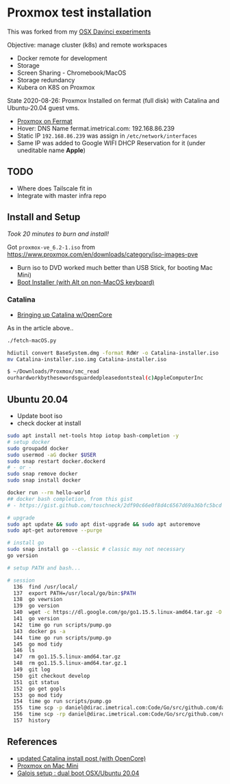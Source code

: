 # Proxmox test installation

This was forked from my [OSX Davinci experiments](https://github.com/daneroo/osx-install-davinci/blob/master/Proxmox.md)

Objective: manage cluster (k8s) and remote workspaces

- Docker remote for development
- Storage
- Screen Sharing - Chromebook/MacOS
- Storage redundancy
- Kubera on K8S on Proxmox

State 2020-08-26: Proxmox Installed on fermat (full disk) with Catalina and Ubuntu-20.04 guest vms.

- [Proxmox on Fermat](https://fermat.imetrical.com:8006)
- Hover: DNS Name fermat.imetrical.com: 192.168.86.239
- Static IP `192.168.86.239` was assign in `/etc/network/interfaces`
- Same IP was added to Google WIFI DHCP Reservation for it (under uneditable name **Apple**)

## TODO

- Where does Tailscale fit in
- Integrate with master infra repo

## Install and Setup

_Took 20 minutes to burn and install!_

Got `proxmox-ve_6.2-1.iso` from <https://www.proxmox.com/en/downloads/category/iso-images-pve>

- Burn iso to DVD worked much better than USB Stick, for booting Mac Mini)
- [Boot Installer (with Alt on non-MacOS keyboard)](https://support.apple.com/en-gb/HT201255)

### Catalina

- [Bringing up Catalina w/OpenCore](https://www.nicksherlock.com/2020/04/installing-macos-catalina-on-proxmox-with-opencore/)

As in the article above..

```bash
./fetch-macOS.py

hdiutil convert BaseSystem.dmg -format RdWr -o Catalina-installer.iso
mv Catalina-installer.iso.img Catalina-installer.iso

$ ~/Downloads/Proxmox/smc_read
ourhardworkbythesewordsguardedpleasedontsteal(c)AppleComputerInc
```

## Ubuntu 20.04

- Update boot iso
- check docker at install

```bash
sudo apt install net-tools htop iotop bash-completion -y
# setup docker
sudo groupadd docker
sudo usermod -aG docker $USER
sudo snap restart docker.dockerd
# - or -
sudo snap remove docker
sudo snap install docker

docker run --rm hello-world
## docker bash completion, from this gist
# - https://gist.github.com/toschneck/2df90c66e0f8d4c6567d69a36bfc5bcd

# upgrade
sudo apt update && sudo apt dist-upgrade && sudo apt autoremove
sudo apt-get autoremove --purge

# install go
sudo snap install go --classic # classic may not necessary
go version

# setup PATH and bash...
```

```bash
# session
  136  find /usr/local/
  137  export PATH=/usr/local/go/bin:$PATH
  138  go vewrsion
  139  go version
  140  wget -c https://dl.google.com/go/go1.15.5.linux-amd64.tar.gz -O - | sudo tar -xz -C /usr/local
  141  go version
  142  time go run scripts/pump.go
  143  docker ps -a
  144  time go run scripts/pump.go
  145  go mod tidy
  146  ls
  147  rm go1.15.5.linux-amd64.tar.gz
  148  rm go1.15.5.linux-amd64.tar.gz.1
  149  git log
  150  git checkout develop
  151  git status
  152  go get gopls
  153  go mod tidy
  154  time go run scripts/pump.go
  155  time scp -p daniel@dirac.imetrical.com:Code/Go/src/github.com/daneroo/go-ted1k/data .
  156  time scp -rp daniel@dirac.imetrical.com:Code/Go/src/github.com/daneroo/go-ted1k/data .
  157  history
```

## References

- [updated Catalina install post (with OpenCore)](https://www.nicksherlock.com/2020/04/installing-macos-catalina-on-proxmox-with-opencore/)
- [Proxmox on Mac Mini](https://wilfredomaldonado.wordpress.com/2017/02/03/proxmox-ve-on-mac-mini-part-1/)
- [Galois setup : dual boot OSX/Ubuntu 20.04](https://www.evernote.com/shard/s60/nl/6925909/3c5f0f1f-8131-459b-b9dd-dc3e9dedda4d/)
